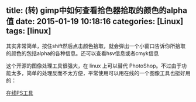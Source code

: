 title: (转) gimp中如何查看拾色器拾取的颜色的alpha值
date: 2015-01-19 10:18:16
categories: [Linux]
tags: [linux]
---

其实非常简单，按住shift然后点击颜色拾取，就会弹出一个小窗口告诉你所拾取的颜色的包括alpha的各种信息。还可以查看hsv信息或者cmyk信息

这个开源的图像处理工具很强大，在 linux 上可以替代 PhotoShop。不过由于功能太多，简单的处理反而不太方便，平常使用可以用在线的一个图像工具也挺好用的：

[在线PS工具](http://apps.pixlr.com/editor/ "在线PS工具")

